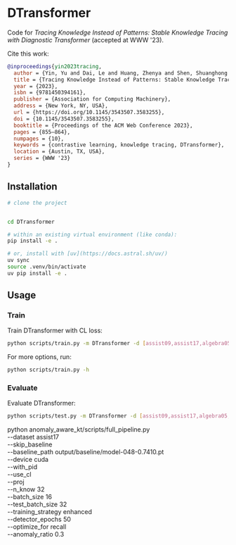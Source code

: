 # DTransformer

Code for _Tracing Knowledge Instead of Patterns: Stable Knowledge Tracing with Diagnostic Transformer_ (accepted at WWW '23).

Cite this work:

```bibtex
@inproceedings{yin2023tracing,
  author = {Yin, Yu and Dai, Le and Huang, Zhenya and Shen, Shuanghong and Wang, Fei and Liu, Qi and Chen, Enhong and Li, Xin},
  title = {Tracing Knowledge Instead of Patterns: Stable Knowledge Tracing with Diagnostic Transformer},
  year = {2023},
  isbn = {9781450394161},
  publisher = {Association for Computing Machinery},
  address = {New York, NY, USA},
  url = {https://doi.org/10.1145/3543507.3583255},
  doi = {10.1145/3543507.3583255},
  booktitle = {Proceedings of the ACM Web Conference 2023},
  pages = {855–864},
  numpages = {10},
  keywords = {contrastive learning, knowledge tracing, DTransformer},
  location = {Austin, TX, USA},
  series = {WWW '23}
}
```

## Installation

```bash
# clone the project


cd DTransformer

# within an existing virtual environment (like conda):
pip install -e .

# or, install with [uv](https://docs.astral.sh/uv/)
uv sync
source .venv/bin/activate
uv pip install -e .
```

## Usage

### Train

Train DTransformer with CL loss:

```bash
python scripts/train.py -m DTransformer -d [assist09,assist17,algebra05,statics] -bs 32 -tbs 32 -p -cl --proj [-o output/DTransformer_assist09] [--device cuda]
```

For more options, run:

```bash
python scripts/train.py -h
```

### Evaluate

Evaluate DTransformer:

```bash
python scripts/test.py -m DTransformer -d [assist09,assist17,algebra05,statics] -bs 32 -p -f [output/best_model.pt] [--device cuda]
```
python anomaly_aware_kt/scripts/full_pipeline.py \
    --dataset assist17 \
    --skip_baseline \
    --baseline_path output/baseline/model-048-0.7410.pt \
    --device cuda \
    --with_pid \
    --use_cl \
    --proj \
    --n_know 32 \
    --batch_size 16 \
    --test_batch_size 32 \
    --training_strategy enhanced \
    --detector_epochs 50 \
    --optimize_for recall \
    --anomaly_ratio 0.3